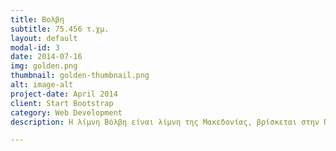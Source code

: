 ```yaml
---
title: Βολβη
subtitle: 75.456 τ.χμ.
layout: default
modal-id: 3
date: 2014-07-16
img: golden.png
thumbnail: golden-thumbnail.png
alt: image-alt
project-date: April 2014
client: Start Bootstrap
category: Web Development
description: Η λίμνη Βόλβη είναι λίμνη της Μακεδονίας, βρίσκεται στην Περιφερειακή Ενότητα Θεσσαλονίκης ανατολικά από την πόλη της Θεσσαλονίκης σε απόσταση 35 χλμ. και 8 χλμ. δυτικά από την θάλασσα του Στρυμονικού κόλπου, στη λεκάνη της Μυγδονίας, στον Δήμο Βόλβης.

---
```

